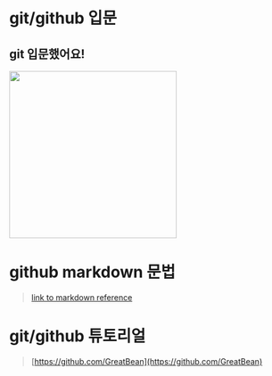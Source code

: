# git/github 입문
## git 입문했어요!
<img src="https://octodex.github.com/images/welcometocat.png" height="300">

# github markdown 문법
>[link to markdown reference](https://guides.github.com/features/mastering-markdown/)



 
# git/github 튜토리얼
>[https://github.com/GreatBean](https://github.com/GreatBean)
